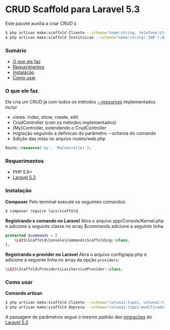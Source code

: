 # CRUD Scaffold para Laravel 5.3
Este pacote auxilia a criar CRUD's

```sh
$ php artisan make:scaffold Cliente --schema="nome:string, telefone:string, data_nascimento:date" --plural="Clientes" --singular="Cliente"
$ php artisan make:scaffold Instituicao --schema="nome:string('200'):default('LAIS'), cnpj:string:nullable, quantidade_funcionarios:integer" -p Clientes -s Cliente
```

### Sumário
 - [O que ele faz](#o-que-ele-faz)
 - [Requerimentos](#requerimentos)
 - [Instalação](#instalação)
 - [Como usar](#como-usar)

### O que ele faz
Ele cria um CRUD já com todos os métodos [--resources](https://laravel.com/docs/5.3/controllers#resource-controllers) implementados
*inclui*:
 - views: index, show, create, edit
 - CrudController (com os métodos implementados)
 - (My)Controller, extendendo o CrudController
 - migração seguindo a definicao do parâmetro --schema do comando
 - Adição das rotas no arquivo routes/web.php
```php
Route::resource('my', 'MyController');
```


### Requerimentos
 - PHP 5.6+
 - [Laravel 5.3](https://laravel.com/docs/5.3)

### Instalação

**Composer**
Pelo terminal execute os seguintes comandos:
```sh
$ composer require lais/scaffold
```
**Registrando o comando no Laravel**
Abra o arquivo app/Console/Kernel.php e adicione a seguinte classe no array $commands adicione a seguinte linha
```php
protected $commands = [
    \LAIS\Scaffold\Console\Commands\Scaffolding::class,
];
```

**Registrando o provider no Laravel**
Abra o arquivo config/app.php e adicione a seguinte linha no array da opção `providers`:
```php
\LAIS\Scaffold\Providers\LaisServiceProvider::class,
```

### Como usar
**Comando artisan**
```sh
$ php artisan make:scaffold Cliente --schema="coluna1:tipo1, coluna2:tipo2..." --plural="Clientes" --singular="Cliente"
$ php artisan make:scaffold Empresa --schema="coluna1:tipo1:modificador1, coluna2:tipo2..." -p Clientes -s Cliente
```


A passagem de parâmetros segue o mesmo padrão das [migrações](https://laravel.com/docs/5.3/migrations#columns) do [Laravel 5.3](https://laravel.com/docs/5.3)
